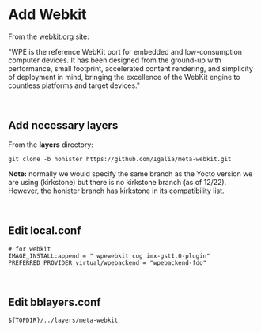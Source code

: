 # Add Webkit

From the [webkit.org](https://webkit.org/wpe/#:~:text=WPE%20is%20the%20reference%20WebKit,countless%20platforms%20and%20target%20devices.) site:

"WPE is the reference WebKit port for embedded and low-consumption computer devices. It has been designed from the ground-up with performance, small footprint, accelerated content rendering, and simplicity of deployment in mind, bringing the excellence of the WebKit engine to countless platforms and target devices."

&nbsp;

## Add necessary layers

From the **layers** directory:

```
git clone -b honister https://github.com/Igalia/meta-webkit.git
```

**Note:** normally we would specify the same branch as the Yocto version we are using (kirkstone) but there is no kirkstone branch (as of 12/22). However, the honister branch has kirkstone in its compatibility list.

&nbsp;

## Edit local.conf

```
# for webkit
IMAGE_INSTALL:append = " wpewebkit cog imx-gst1.0-plugin"                                                                     
PREFERRED_PROVIDER_virtual/wpebackend = "wpebackend-fdo"
```

&nbsp;

## Edit bblayers.conf

```
${TOPDIR}/../layers/meta-webkit
```